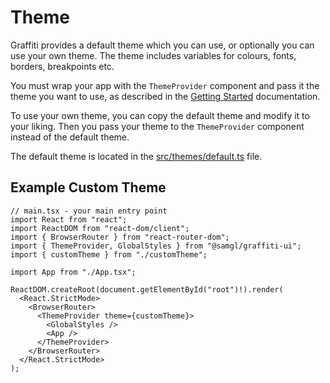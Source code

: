 # Theme

Graffiti provides a default theme which you can use, or optionally you can use your own theme. The theme includes variables for colours, fonts, borders, breakpoints etc.

You must wrap your app with the `ThemeProvider` component and pass it the theme you want to use, as described in the [Getting Started](../overview/getting-started#usage) documentation.

To use your own theme, you can copy the default theme and modify it to your liking. Then you pass your theme to the `ThemeProvider` component instead of the default theme.

The default theme is located in the [src/themes/default.ts](https://github.com/samhynds/graffiti-ui/blob/main/src/themes/default.ts) file.

## Example Custom Theme

```tsx
// main.tsx - your main entry point
import React from "react";
import ReactDOM from "react-dom/client";
import { BrowserRouter } from "react-router-dom";
import { ThemeProvider, GlobalStyles } from "@samgl/graffiti-ui";
import { customTheme } from "./customTheme";

import App from "./App.tsx";

ReactDOM.createRoot(document.getElementById("root")!).render(
  <React.StrictMode>
    <BrowserRouter>
      <ThemeProvider theme={customTheme}>
        <GlobalStyles />
        <App />
      </ThemeProvider>
    </BrowserRouter>
  </React.StrictMode>
);
```
